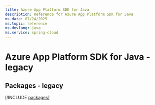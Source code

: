 ```yaml
---
title: Azure App Platform SDK for Java
description: Reference for Azure App Platform SDK for Java
ms.date: 07/24/2025
ms.topic: reference
ms.devlang: java
ms.service: spring-cloud
---
```

# Azure App Platform SDK for Java - legacy
## Packages - legacy
[!INCLUDE [packages](app-platform-index.md)]